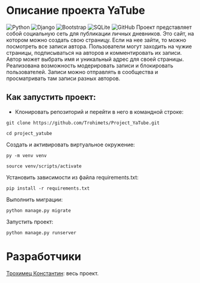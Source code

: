 # Описание проекта YaTube
![Python](https://img.shields.io/badge/python-3670A0?style=for-the-badge&logo=python&logoColor=ffdd54)
![Django](https://img.shields.io/badge/django-%23092E20.svg?style=for-the-badge&logo=django&logoColor=white)
![Bootstrap](https://img.shields.io/badge/bootstrap-%23563D7C.svg?style=for-the-badge&logo=bootstrap&logoColor=white)
![SQLite](https://img.shields.io/badge/sqlite-%2307405e.svg?style=for-the-badge&logo=sqlite&logoColor=white)
![GitHub](https://img.shields.io/badge/github-%23121011.svg?style=for-the-badge&logo=github&logoColor=white)
Проект представляет собой социальную сеть для публикации личных дневников. 
Это сайт, на котором можно создать свою страницу. Если на нее зайти, то можно посмотреть все записи автора.
Пользователи могут заходить на чужие страницы, подписываться на авторов и комментировать их записи.
Автор может выбрать имя и уникальный адрес для своей страницы.
Реализована возможность модерировать записи и блокировать пользователей.
Записи можно отправлять в сообщества и просматривать там записи разных авторов.

## Как запустить проект:
- Клонировать репозиторий и перейти в него в командной строке:
```
git clone https://github.com/Trohimets/Project_YaTube.git
```
```
cd project_yatube
```
Cоздать и активировать виртуальное окружение:
```
py -m venv venv
```
```
source venv/scripts/activate
```
Установить зависимости из файла requirements.txt:
```
pip install -r requirements.txt
```
Выполнить миграции:
```
python manage.py migrate
```
Запустить проект:
```
python manage.py runserver
```

# Разработчики

[Трохимец Константин](https://github.com/Trohimets): весь проект.


